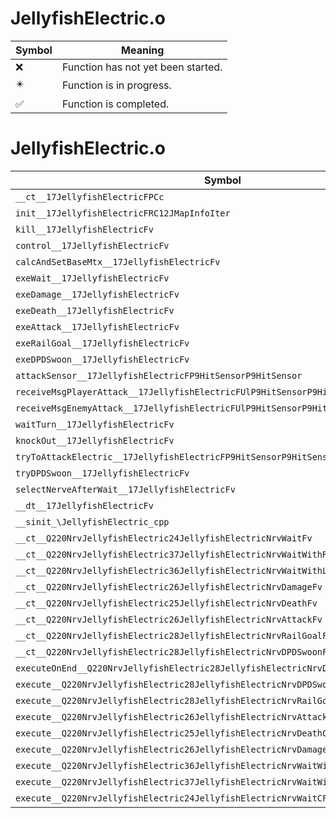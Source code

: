 # JellyfishElectric.o
| Symbol | Meaning 
| ------------- | ------------- 
| :x: | Function has not yet been started. 
| :eight_pointed_black_star: | Function is in progress. 
| :white_check_mark: | Function is completed. 


# JellyfishElectric.o
| Symbol | Decompiled? |
| ------------- | ------------- |
| `__ct__17JellyfishElectricFPCc` | :x: |
| `init__17JellyfishElectricFRC12JMapInfoIter` | :x: |
| `kill__17JellyfishElectricFv` | :x: |
| `control__17JellyfishElectricFv` | :x: |
| `calcAndSetBaseMtx__17JellyfishElectricFv` | :x: |
| `exeWait__17JellyfishElectricFv` | :x: |
| `exeDamage__17JellyfishElectricFv` | :x: |
| `exeDeath__17JellyfishElectricFv` | :x: |
| `exeAttack__17JellyfishElectricFv` | :x: |
| `exeRailGoal__17JellyfishElectricFv` | :x: |
| `exeDPDSwoon__17JellyfishElectricFv` | :x: |
| `attackSensor__17JellyfishElectricFP9HitSensorP9HitSensor` | :x: |
| `receiveMsgPlayerAttack__17JellyfishElectricFUlP9HitSensorP9HitSensor` | :x: |
| `receiveMsgEnemyAttack__17JellyfishElectricFUlP9HitSensorP9HitSensor` | :x: |
| `waitTurn__17JellyfishElectricFv` | :x: |
| `knockOut__17JellyfishElectricFv` | :x: |
| `tryToAttackElectric__17JellyfishElectricFP9HitSensorP9HitSensor` | :x: |
| `tryDPDSwoon__17JellyfishElectricFv` | :x: |
| `selectNerveAfterWait__17JellyfishElectricFv` | :x: |
| `__dt__17JellyfishElectricFv` | :x: |
| `__sinit_\JellyfishElectric_cpp` | :x: |
| `__ct__Q220NrvJellyfishElectric24JellyfishElectricNrvWaitFv` | :x: |
| `__ct__Q220NrvJellyfishElectric37JellyfishElectricNrvWaitWithRightTurnFv` | :x: |
| `__ct__Q220NrvJellyfishElectric36JellyfishElectricNrvWaitWithLeftTurnFv` | :x: |
| `__ct__Q220NrvJellyfishElectric26JellyfishElectricNrvDamageFv` | :x: |
| `__ct__Q220NrvJellyfishElectric25JellyfishElectricNrvDeathFv` | :x: |
| `__ct__Q220NrvJellyfishElectric26JellyfishElectricNrvAttackFv` | :x: |
| `__ct__Q220NrvJellyfishElectric28JellyfishElectricNrvRailGoalFv` | :x: |
| `__ct__Q220NrvJellyfishElectric28JellyfishElectricNrvDPDSwoonFv` | :x: |
| `executeOnEnd__Q220NrvJellyfishElectric28JellyfishElectricNrvDPDSwoonCFP5Spine` | :x: |
| `execute__Q220NrvJellyfishElectric28JellyfishElectricNrvDPDSwoonCFP5Spine` | :x: |
| `execute__Q220NrvJellyfishElectric28JellyfishElectricNrvRailGoalCFP5Spine` | :x: |
| `execute__Q220NrvJellyfishElectric26JellyfishElectricNrvAttackCFP5Spine` | :x: |
| `execute__Q220NrvJellyfishElectric25JellyfishElectricNrvDeathCFP5Spine` | :x: |
| `execute__Q220NrvJellyfishElectric26JellyfishElectricNrvDamageCFP5Spine` | :x: |
| `execute__Q220NrvJellyfishElectric36JellyfishElectricNrvWaitWithLeftTurnCFP5Spine` | :x: |
| `execute__Q220NrvJellyfishElectric37JellyfishElectricNrvWaitWithRightTurnCFP5Spine` | :x: |
| `execute__Q220NrvJellyfishElectric24JellyfishElectricNrvWaitCFP5Spine` | :x: |
